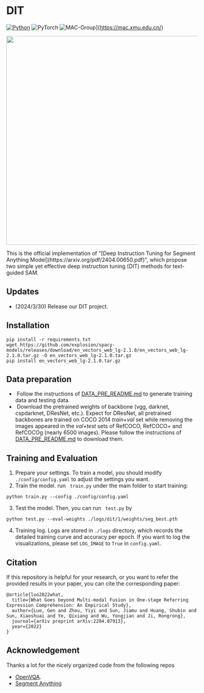 # DIT

[![Python](https://img.shields.io/badge/python-blue.svg)](https://www.python.org/)
![PyTorch](https://img.shields.io/badge/pytorch-%237732a8)
![MAC-Group](https://img.shields.io/badge/mac-group-orange.svg)](https://mac.xmu.edu.cn/)

<p align="center">
	<img src="./DIT.png" width="550">
</p>
This is the official implementation of "[Deep Instruction Tuning for Segment Anything Model](https://arxiv.org/pdf/2404.00650.pdf)", which propose two simple yet effective deep instruction tuning (DIT) methods for text-guided SAM.





## Updates
- (2024/3/30) Release our DIT project.
## Installation
```
pip install -r requirements.txt
wget https://github.com/explosion/spacy-models/releases/download/en_vectors_web_lg-2.1.0/en_vectors_web_lg-2.1.0.tar.gz -O en_vectors_web_lg-2.1.0.tar.gz
pip install en_vectors_web_lg-2.1.0.tar.gz
```
## Data preparation

-  Follow the instructions of  [DATA_PRE_README.md](https://github.com/luogen1996/SimREC/blob/main/DATA_PRE_README.md) to generate training data and testing data.
-  Download the pretrained weights of backbone (vgg, darknet, cspdarknet, DResNet, etc.).  Expect for DResNet, all pretrained backbones are trained  on COCO 2014 *train+val*  set while removing the images appeared in the *val+test* sets of RefCOCO, RefCOCO+ and RefCOCOg (nearly 6500 images).  Please follow the instructions of  [DATA_PRE_README.md](https://github.com/luogen1996/SimREC/blob/main/DATA_PRE_README.md) to download them.

## Training and Evaluation 

1. Prepare your settings. To train a model, you should  modify ``./config/config.yaml``  to adjust the settings  you want. 
2. Train the model. run ` train.py`  under the main folder to start training:
```
python train.py --config ./config/config.yaml
```
3. Test the model.   Then, you can run ` test.py`  by
```
python test.py --eval-weights ./logs/dit/1/weights/seg_best.pth
```
4. Training log.  Logs are stored in ``./logs`` directory, which records the detailed training curve and accuracy per epoch. If you want to log the visualizations, please  set  ``LOG_IMAGE`` to ``True`` in ``config.yaml``.   


## Citation

If this repository is helpful for your research, or you want to refer the provided results in your paper, you can cite the corresponding paper:
```
@article{luo2022what,
  title={What Goes beyond Multi-modal Fusion in One-stage Referring Expression Comprehension: An Empirical Study},
  author={Luo, Gen and Zhou, Yiyi and Sun, Jiamu and Huang, Shubin and Sun, Xiaoshuai and Ye, Qixiang and Wu, Yongjian and Ji, Rongrong},
  journal={arXiv preprint arXiv:2204.07913},
  year={2022}
}
```

## Acknowledgement

 Thanks a lot for the nicely organized code from the following repos
- [OpenVQA](https://github.com/MILVLG/openvqa).
- [Segment Anything](https:////github.com/facebookresearch/segment-anything/)

